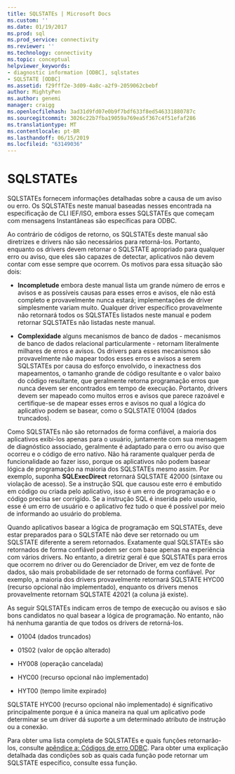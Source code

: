 ```yaml
---
title: SQLSTATEs | Microsoft Docs
ms.custom: ''
ms.date: 01/19/2017
ms.prod: sql
ms.prod_service: connectivity
ms.reviewer: ''
ms.technology: connectivity
ms.topic: conceptual
helpviewer_keywords:
- diagnostic information [ODBC], sqlstates
- SQLSTATE [ODBC]
ms.assetid: f29fff2e-3d09-4a8c-a2f9-2059062cbebf
author: MightyPen
ms.author: genemi
manager: craigg
ms.openlocfilehash: 3ad31d9fd07e0b9f7bdf633f8ed546331880787c
ms.sourcegitcommit: 3026c22b7fba19059a769ea5f367c4f51efaf286
ms.translationtype: MT
ms.contentlocale: pt-BR
ms.lasthandoff: 06/15/2019
ms.locfileid: "63149036"
---
```

# <a name="sqlstates"></a>SQLSTATEs
SQLSTATEs fornecem informações detalhadas sobre a causa de um aviso ou erro. Os SQLSTATEs neste manual baseadas nesses encontrada na especificação de CLI IEF/ISO, embora esses SQLSTATEs que começam com mensagens Instantâneas são específicas para ODBC.  
  
 Ao contrário de códigos de retorno, os SQLSTATEs deste manual são diretrizes e drivers não são necessários para retorná-los. Portanto, enquanto os drivers devem retornar o SQLSTATE apropriado para qualquer erro ou aviso, que eles são capazes de detectar, aplicativos não devem contar com esse sempre que ocorrem. Os motivos para essa situação são dois:  
  
-   **Incompletude** embora deste manual lista um grande número de erros e avisos e as possíveis causas para esses erros e avisos, ele não está completo e provavelmente nunca estará; implementações de driver simplesmente variam muito. Qualquer driver específico provavelmente não retornará todos os SQLSTATEs listados neste manual e podem retornar SQLSTATEs não listadas neste manual.  
  
-   **Complexidade** alguns mecanismos de banco de dados - mecanismos de banco de dados relacional particularmente - retornam literalmente milhares de erros e avisos. Os drivers para esses mecanismos são provavelmente não mapear todos esses erros e avisos a serem SQLSTATEs por causa do esforço envolvido, o inexactness dos mapeamentos, o tamanho grande de código resultante e o valor baixo do código resultante, que geralmente retorna programação erros que nunca devem ser encontrados em tempo de execução. Portanto, drivers devem ser mapeado como muitos erros e avisos que parece razoável e certifique-se de mapear esses erros e avisos no qual a lógica do aplicativo podem se basear, como o SQLSTATE 01004 (dados truncados).  
  
 Como SQLSTATEs não são retornados de forma confiável, a maioria dos aplicativos exibi-los apenas para o usuário, juntamente com sua mensagem de diagnóstico associado, geralmente é adaptado para o erro ou aviso que ocorreu e o código de erro nativo. Não há raramente qualquer perda de funcionalidade ao fazer isso, porque os aplicativos não podem basear lógica de programação na maioria dos SQLSTATEs mesmo assim. Por exemplo, suponha **SQLExecDirect** retornará SQLSTATE 42000 (sintaxe ou violação de acesso). Se a instrução SQL que causou este erro é embutido em código ou criada pelo aplicativo, isso é um erro de programação e o código precisa ser corrigido. Se a instrução SQL é inserida pelo usuário, esse é um erro de usuário e o aplicativo fez tudo o que é possível por meio de informando ao usuário do problema.  
  
 Quando aplicativos basear a lógica de programação em SQLSTATEs, deve estar preparados para o SQLSTATE não deve ser retornado ou um SQLSTATE diferente a serem retornados. Exatamente qual SQLSTATEs são retornados de forma confiável podem ser com base apenas na experiência com vários drivers. No entanto, a diretriz geral é que SQLSTATEs para erros que ocorrem no driver ou do Gerenciador de Driver, em vez de fonte de dados, são mais probabilidade de ser retornado de forma confiável. Por exemplo, a maioria dos drivers provavelmente retornará SQLSTATE HYC00 (recurso opcional não implementado), enquanto os drivers menos provavelmente retornam SQLSTATE 42021 (a coluna já existe).  
  
 As seguir SQLSTATEs indicam erros de tempo de execução ou avisos e são bons candidatos no qual basear a lógica de programação. No entanto, não há nenhuma garantia de que todos os drivers de retorná-los.  
  
-   01004 (dados truncados)  
  
-   01S02 (valor de opção alterado)  
  
-   HY008 (operação cancelada)  
  
-   HYC00 (recurso opcional não implementado)  
  
-   HYT00 (tempo limite expirado)  
  
 SQLSTATE HYC00 (recurso opcional não implementado) é significativo principalmente porque é a única maneira na qual um aplicativo pode determinar se um driver dá suporte a um determinado atributo de instrução ou a conexão.  
  
 Para obter uma lista completa de SQLSTATEs e quais funções retornarão-los, consulte [apêndice a: Códigos de erro ODBC](../../../odbc/reference/appendixes/appendix-a-odbc-error-codes.md). Para obter uma explicação detalhada das condições sob as quais cada função pode retornar um SQLSTATE específico, consulte essa função.
